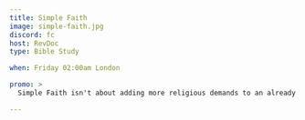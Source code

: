 ```yaml
---
title: Simple Faith
image: simple-faith.jpg
discord: fc
host: RevDoc
type: Bible Study

when: Friday 02:00am London

promo: >
  Simple Faith isn't about adding more religious demands to an already complicated existence. We have enough of those. It’s about gaining freedom from tyrannical expectations and rediscovering the beauty of what Jesus Christ really taught in that venerable Sermon on the Mount found in Matthew 5-7. Let's talk about real Christianity. Come join us!

---
```

